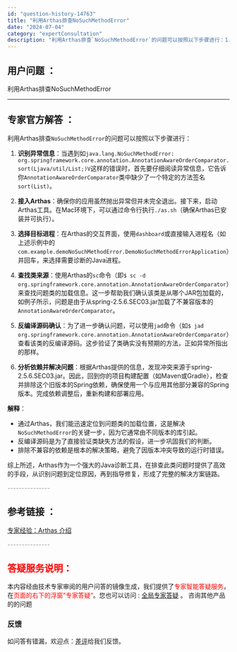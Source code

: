 ```yaml
---
id: "question-history-14763"
title: "利用Arthas排查NoSuchMethodError"
date: "2024-07-04"
category: "expertConsultation"
description: "利用Arthas排查`NoSuchMethodError`的问题可以按照以下步骤进行：1. **识别异常信息**：当遇到如`java.lang.NoSuchMethodError: org.springframework.core.annotation.AnnotationAwareOrderCom"
---
```


## 用户问题 ：

利用Arthas排查NoSuchMethodError

---

## 专家官方解答 ：

利用Arthas排查`NoSuchMethodError`的问题可以按照以下步骤进行：

1. **识别异常信息**：当遇到如`java.lang.NoSuchMethodError: org.springframework.core.annotation.AnnotationAwareOrderComparator.sort(Ljava/util/List;)V`这样的错误时，首先要仔细阅读异常信息，它告诉你`AnnotationAwareOrderComparator`类中缺少了一个特定的方法签名`sort(List)`。

2. **接入Arthas**：确保你的应用虽然抛出异常但并未完全退出。接下来，启动Arthas工具。在Mac环境下，可以通过命令行执行`./as.sh`（确保Arthas已安装并可执行）。

3. **选择目标进程**：在Arthas的交互界面，使用`dashboard`或直接输入进程名（如上述示例中的`com.example.demoNoSuchMethodError.DemoNoSuchMethodErrorApplication`）并回车，来选择需要诊断的Java进程。

4. **查找类来源**：使用Arthas的`sc`命令（即`$ sc -d org.springframework.core.annotation.AnnotationAwareOrderComparator`）来查找问题类的加载信息。这一步帮助我们确认该类是从哪个JAR包加载的，如例子所示，问题是由于从spring-2.5.6.SEC03.jar加载了不兼容版本的`AnnotationAwareOrderComparator`。

5. **反编译源码确认**：为了进一步确认问题，可以使用`jad`命令（如`$ jad org.springframework.core.annotation.AnnotationAwareOrderComparator`）查看该类的反编译源码。这步验证了类确实没有预期的方法，正如异常所指出的那样。

6. **分析依赖并解决问题**：根据Arthas提供的信息，发现冲突来源于spring-2.5.6.SEC03.jar。因此，回到你的项目构建配置（如Maven或Gradle），检查并排除这个旧版本的Spring依赖，确保使用一个与应用其他部分兼容的Spring版本。完成依赖调整后，重新构建和部署应用。

**解释**：

- 通过Arthas，我们能迅速定位到问题类的加载位置，这是解决`NoSuchMethodError`的关键一步，因为它通常由不同版本的库引起。
- 反编译源码是为了直接验证类缺失方法的假设，进一步巩固我们的判断。
- 排除不兼容的依赖是根本的解决策略，避免了因版本冲突导致的运行时错误。

综上所述，Arthas作为一个强大的Java诊断工具，在排查此类问题时提供了高效的手段，从识别问题到定位原因，再到指导修复，形成了完整的解决方案链路。

<font color="#949494">---------------</font>

## 参考链接 ：

[专家经验：Arthas 介绍](./user-question-history11442.md)

<font color="#949494">---------------</font>

## <font color="#FF0000">答疑服务说明：</font>

本内容经由技术专家审阅的用户问答的镜像生成，我们提供了<font color="#FF0000">专家智能答疑服务</font>，在<font color="#FF0000">页面的右下的浮窗”专家答疑“</font>。您也可以访问 : [全局专家答疑](https://answer.opensource.alibaba.com/docs/intro) 。 咨询其他产品的的问题

### 反馈

如问答有错漏，欢迎点：[差评](https://ai.nacos.io/user/feedbackByEnhancerGradePOJOID?enhancerGradePOJOId=16078)给我们反馈。
